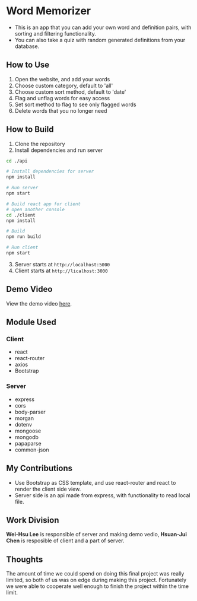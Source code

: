 # Word Memorizer
* This is an app that you can add your own word and definition pairs, with sorting and filtering functionality.
* You can also take a quiz with random generated definitions from your database.

## How to Use
1. Open the website, and add your words
2. Choose custom category, default to 'all'
3. Choose custom sort method, default to 'date'
4. Flag and unflag words for easy access
5. Set sort method to flag to see only flagged words
6. Delete words that you no longer need

## How to Build

1. Clone the repository
2. Install dependencies and run server
```bash
cd ./api

# Install dependencies for server
npm install

# Run server
npm start

# Build react app for client
# open another console
cd ./client
npm install

# Build
npm run build

# Run client
npm start
```
3. Server starts at `http://localhost:5000`
4. Client starts at `http://licalhost:3000`

## Demo Video
View the demo video [here](https://youtu.be/6tvoHw9wZjQ).

## Module Used
### Client
* react
* react-router
* axios
* Bootstrap

### Server
* express
* cors
* body-parser
* morgan
* dotenv
* mongoose
* mongodb
* papaparse
* common-json

## My Contributions
* Use Bootstrap as CSS template, and use react-router and react to render the client side view.
* Server side is an api made from express, with functionality to read local file.

## Work Division
**Wei-Hsu Lee** is responsible of server and making demo vedio, **Hsuan-Jui Chen** is resposible of client and a part of server.

## Thoughts
The amount of time we could spend on doing this final project was really limited, so both of us was on edge during making this project. Fortunately we were able to cooperate well enough to finish the project within the time limit.
